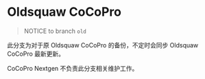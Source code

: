 # Oldsquaw CoCoPro
> NOTICE to branch `old`

此分支为对于原 Oldsquaw CoCoPro 的备份，不定时会同步 Oldsquaw CoCoPro 最新更新。

CoCoPro Nextgen 不负责此分支相关维护工作。